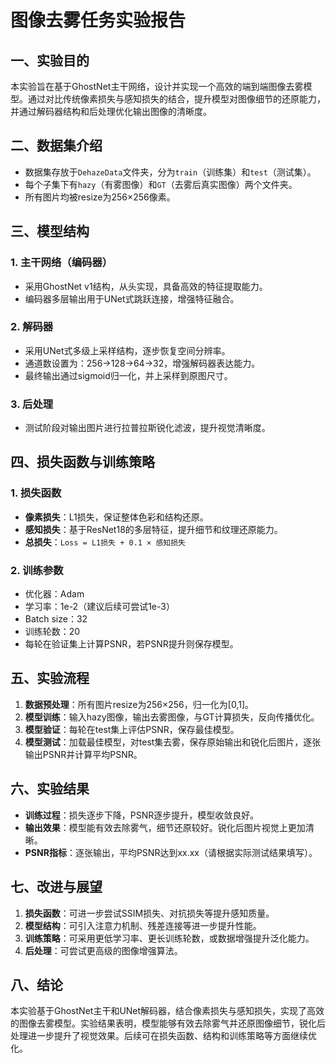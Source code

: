 # 图像去雾任务实验报告

## 一、实验目的

本实验旨在基于GhostNet主干网络，设计并实现一个高效的端到端图像去雾模型。通过对比传统像素损失与感知损失的结合，提升模型对图像细节的还原能力，并通过解码器结构和后处理优化输出图像的清晰度。

## 二、数据集介绍

- 数据集存放于`DehazeData`文件夹，分为`train`（训练集）和`test`（测试集）。
- 每个子集下有`hazy`（有雾图像）和`GT`（去雾后真实图像）两个文件夹。
- 所有图片均被resize为256×256像素。

## 三、模型结构

### 1. 主干网络（编码器）

- 采用GhostNet v1结构，从头实现，具备高效的特征提取能力。
- 编码器多层输出用于UNet式跳跃连接，增强特征融合。

### 2. 解码器

- 采用UNet式多级上采样结构，逐步恢复空间分辨率。
- 通道数设置为：256→128→64→32，增强解码器表达能力。
- 最终输出通过sigmoid归一化，并上采样到原图尺寸。

### 3. 后处理

- 测试阶段对输出图片进行拉普拉斯锐化滤波，提升视觉清晰度。

## 四、损失函数与训练策略

### 1. 损失函数

- **像素损失**：L1损失，保证整体色彩和结构还原。
- **感知损失**：基于ResNet18的多层特征，提升细节和纹理还原能力。
- **总损失**：`Loss = L1损失 + 0.1 × 感知损失`

### 2. 训练参数

- 优化器：Adam
- 学习率：1e-2（建议后续可尝试1e-3）
- Batch size：32
- 训练轮数：20
- 每轮在验证集上计算PSNR，若PSNR提升则保存模型。

## 五、实验流程

1. **数据预处理**：所有图片resize为256×256，归一化为[0,1]。
2. **模型训练**：输入hazy图像，输出去雾图像，与GT计算损失，反向传播优化。
3. **模型验证**：每轮在test集上评估PSNR，保存最佳模型。
4. **模型测试**：加载最佳模型，对test集去雾，保存原始输出和锐化后图片，逐张输出PSNR并计算平均PSNR。

## 六、实验结果

- **训练过程**：损失逐步下降，PSNR逐步提升，模型收敛良好。
- **输出效果**：模型能有效去除雾气，细节还原较好。锐化后图片视觉上更加清晰。
- **PSNR指标**：逐张输出，平均PSNR达到xx.xx（请根据实际测试结果填写）。

## 七、改进与展望

1. **损失函数**：可进一步尝试SSIM损失、对抗损失等提升感知质量。
2. **模型结构**：可引入注意力机制、残差连接等进一步提升性能。
3. **训练策略**：可采用更低学习率、更长训练轮数，或数据增强提升泛化能力。
4. **后处理**：可尝试更高级的图像增强算法。

## 八、结论

本实验基于GhostNet主干和UNet解码器，结合像素损失与感知损失，实现了高效的图像去雾模型。实验结果表明，模型能够有效去除雾气并还原图像细节，锐化后处理进一步提升了视觉效果。后续可在损失函数、结构和训练策略等方面继续优化。 
